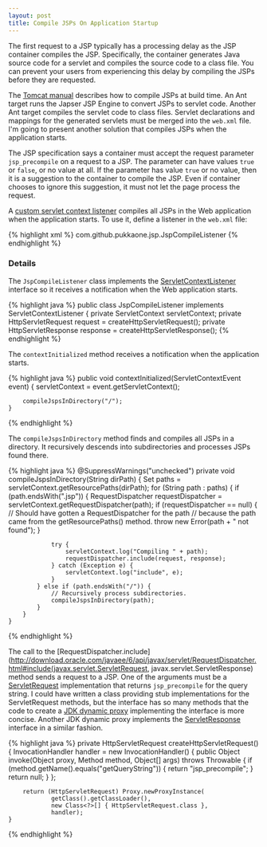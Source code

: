 ```yaml
---
layout: post
title: Compile JSPs On Application Startup
---
```


The first request to a JSP typically has a processing delay as the JSP
container compiles the JSP.  Specifically, the container generates Java source
code for a servlet and compiles the source code to a class file.  You can
prevent your users from experiencing this delay by compiling the JSPs before
they are requested.

The [Tomcat manual](http://tomcat.apache.org/tomcat-6.0-doc/jasper-howto.html#Web_Application_Compilation)
describes how to compile JSPs at build time.  An Ant target runs the Japser JSP
Engine to convert JSPs to servlet code.  Another Ant target compiles the
servlet code to class files.  Servlet declarations and mappings for the
generated servlets must be merged into the `web.xml` file.  I'm going to
present another solution that compiles JSPs when the application starts.

The JSP specification says a container must accept the request parameter
`jsp_precompile` on a request to a JSP.  The parameter can have values `true`
or `false`, or no value at all.  If the parameter has value `true` or no value,
then it is a suggestion to the container to compile the JSP.  Even if container
chooses to ignore this suggestion, it must not let the page process the
request.

A
[custom servlet context listener](http://github.com/pukkaone/jsptools/blob/master/src/com/github/pukkaone/jsp/JspCompileListener.java)
compiles all JSPs in the Web application when the application starts.  To use
it, define a listener in the `web.xml` file:

{% highlight xml %}
<listener>
  <listener-class>com.github.pukkaone.jsp.JspCompileListener</listener-class>
</listener> 
{% endhighlight %}


### Details

The `JspCompileListener` class implements the
[ServletContextListener](http://download.oracle.com/javaee/6/api/javax/servlet/ServletContextListener.html)
interface so it receives a notification when the Web application starts.

{% highlight java %}
public class JspCompileListener implements ServletContextListener {
    private ServletContext servletContext;
    private HttpServletRequest request = createHttpServletRequest();
    private HttpServletResponse response = createHttpServletResponse();
{% endhighlight %}

The `contextInitialized` method receives a notification when the application
starts.

{% highlight java %}
    public void contextInitialized(ServletContextEvent event) {
        servletContext = event.getServletContext();
        
        compileJspsInDirectory("/");
    }
{% endhighlight %}

The `compileJspsInDirectory` method finds and compiles all JSPs in a directory.
It recursively descends into subdirectories and processes JSPs found there.

{% highlight java %}
    @SuppressWarnings("unchecked")
    private void compileJspsInDirectory(String dirPath) {
        Set<String> paths = servletContext.getResourcePaths(dirPath);
        for (String path : paths) {
            if (path.endsWith(".jsp")) {
                RequestDispatcher requestDispatcher =
                        servletContext.getRequestDispatcher(path);
                if (requestDispatcher == null) {
                    // Should have gotten a RequestDispatcher for the path
                    // because the path came from the getResourcePaths() method.
                    throw new Error(path + " not found");
                }

                try {
                    servletContext.log("Compiling " + path);
                    requestDispatcher.include(request, response);
                } catch (Exception e) {
                    servletContext.log("include", e);
                }
            } else if (path.endsWith("/")) {
                // Recursively process subdirectories.
                compileJspsInDirectory(path);
            }
        }
    }
{% endhighlight %}

The call to the
[RequestDispatcher.include](http://download.oracle.com/javaee/6/api/javax/servlet/RequestDispatcher.html#include(javax.servlet.ServletRequest, javax.servlet.ServletResponse)
method sends a request to a JSP.  One of the arguments must be a
[ServletRequest](http://download.oracle.com/javaee/6/api/javax/servlet/ServletRequest.html)
implementation that returns `jsp_precompile` for the query string.  I could
have written a class providing stub implementations for the ServletRequest
methods, but the interface has so many methods that the code to create a
[JDK dynamic proxy](http://download.oracle.com/javase/6/docs/api/java/lang/reflect/Proxy.html)
implementing the interface is more concise.  Another JDK dynamic proxy
implements the
[ServletResponse](http://download.oracle.com/javaee/6/api/javax/servlet/ServletResponse.html)  
interface in a similar fashion.

{% highlight java %}
    private HttpServletRequest createHttpServletRequest() {
        InvocationHandler handler = new InvocationHandler() {
            public Object invoke(Object proxy, Method method, Object[] args) throws Throwable {
                if (method.getName().equals("getQueryString")) {
                    return "jsp_precompile";
                }
                return null;
            }
        };
        
        return (HttpServletRequest) Proxy.newProxyInstance(
                getClass().getClassLoader(),
                new Class<?>[] { HttpServletRequest.class },
                handler);
    }
{% endhighlight %}
